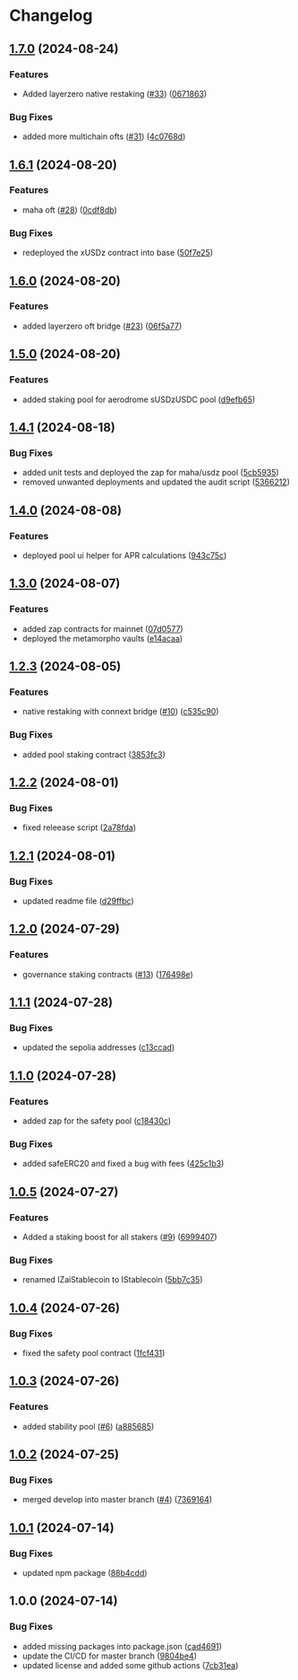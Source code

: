 # Changelog

## [1.7.0](https://github.com/mahaxyz/contracts/compare/v1.6.1...v1.7.0) (2024-08-24)


### Features

* Added layerzero native restaking ([#33](https://github.com/mahaxyz/contracts/issues/33)) ([0671863](https://github.com/mahaxyz/contracts/commit/06718634b7202b5c2884d23c9592c1f3b5d0804e))


### Bug Fixes

* added more multichain ofts ([#31](https://github.com/mahaxyz/contracts/issues/31)) ([4c0768d](https://github.com/mahaxyz/contracts/commit/4c0768dc5fdb0ed8d7ca52755807e795cb8ebc0e))

## [1.6.1](https://github.com/mahaxyz/contracts/compare/v1.6.0...v1.6.1) (2024-08-20)


### Features

* maha oft ([#28](https://github.com/mahaxyz/contracts/issues/28)) ([0cdf8db](https://github.com/mahaxyz/contracts/commit/0cdf8dbc2543d09e020a167871195cb568f0aeac))


### Bug Fixes

* redeployed the xUSDz contract into base ([50f7e25](https://github.com/mahaxyz/contracts/commit/50f7e2593b225cec2e4921c870f9034975919729))

## [1.6.0](https://github.com/mahaxyz/contracts/compare/v1.5.0...v1.6.0) (2024-08-20)


### Features

* added layerzero oft bridge ([#23](https://github.com/mahaxyz/contracts/issues/23)) ([06f5a77](https://github.com/mahaxyz/contracts/commit/06f5a775f0ca208016f4e69a7b9747a79037d35e))

## [1.5.0](https://github.com/mahaxyz/contracts/compare/v1.4.1...v1.5.0) (2024-08-20)


### Features

* added staking pool for aerodrome sUSDzUSDC pool ([d9efb65](https://github.com/mahaxyz/contracts/commit/d9efb658cb9f63b16957ef9f1382166208b04f36))

## [1.4.1](https://github.com/mahaxyz/contracts/compare/v1.4.0...v1.4.1) (2024-08-18)


### Bug Fixes

* added unit tests and deployed the zap for maha/usdz pool ([5cb5935](https://github.com/mahaxyz/contracts/commit/5cb593595751b59b4cb98efd29f1ca2ec7352831))
* removed unwanted deployments and updated the audit script ([5366212](https://github.com/mahaxyz/contracts/commit/5366212043c91a5b8f7b868024bb9d60cb16e07d))

## [1.4.0](https://github.com/mahaxyz/contracts/compare/v1.3.0...v1.4.0) (2024-08-08)


### Features

* deployed pool ui helper for APR calculations ([943c75c](https://github.com/mahaxyz/contracts/commit/943c75c5f72ac9ea4222c272f70938b04416b735))

## [1.3.0](https://github.com/mahaxyz/contracts/compare/v1.2.3...v1.3.0) (2024-08-07)


### Features

* added zap contracts for mainnet ([07d0577](https://github.com/mahaxyz/contracts/commit/07d05777b6b3bcf53a87d23c1e8dea8655ae092b))
* deployed the metamorpho vaults ([e14acaa](https://github.com/mahaxyz/contracts/commit/e14acaa567a89d28b18caedcbb6d46b4fd392927))

## [1.2.3](https://github.com/mahaxyz/contracts/compare/v1.2.2...v1.2.3) (2024-08-05)


### Features

* native restaking with connext bridge ([#10](https://github.com/mahaxyz/contracts/issues/10)) ([c535c90](https://github.com/mahaxyz/contracts/commit/c535c9022a14fbb95d671810b29bf8a8834c4fde))


### Bug Fixes

* added pool staking contract ([3853fc3](https://github.com/mahaxyz/contracts/commit/3853fc3d6cfaf9be937f4c451937f8be99ff786c))

## [1.2.2](https://github.com/mahaxyz/contracts/compare/v1.2.1...v1.2.2) (2024-08-01)


### Bug Fixes

* fixed releease script ([2a78fda](https://github.com/mahaxyz/contracts/commit/2a78fdae15c021e8aadb72989d0a0ecab78bbb6e))

## [1.2.1](https://github.com/mahaxyz/contracts/compare/v1.2.0...v1.2.1) (2024-08-01)


### Bug Fixes

* updated readme file ([d29ffbc](https://github.com/mahaxyz/contracts/commit/d29ffbc0fecebd5be2734b0977eefa4eb47657a2))

## [1.2.0](https://github.com/mahaxyz/contracts/compare/v1.1.1...v1.2.0) (2024-07-29)


### Features

* governance staking contracts ([#13](https://github.com/mahaxyz/contracts/issues/13)) ([176498e](https://github.com/mahaxyz/contracts/commit/176498e86aed03a1009cc0d4c8d5315eb114fdd1))

## [1.1.1](https://github.com/mahaxyz/contracts/compare/v1.1.0...v1.1.1) (2024-07-28)


### Bug Fixes

* updated the sepolia addresses ([c13ccad](https://github.com/mahaxyz/contracts/commit/c13ccad04a366e4cd8d5bd6da22b3b8ea1177a3b))

## [1.1.0](https://github.com/mahaxyz/contracts/compare/v1.0.5...v1.1.0) (2024-07-28)


### Features

* added zap for the safety pool ([c18430c](https://github.com/mahaxyz/contracts/commit/c18430ced17b24c419daab9222da7deab527c05a))


### Bug Fixes

* added safeERC20 and fixed a bug with fees ([425c1b3](https://github.com/mahaxyz/contracts/commit/425c1b3440eed0e59c02f7c23f1d2ea83c23b14a))

## [1.0.5](https://github.com/mahaxyz/contracts/compare/v1.0.4...v1.0.5) (2024-07-27)


### Features

* Added a staking boost for all stakers ([#9](https://github.com/mahaxyz/contracts/issues/9)) ([6999407](https://github.com/mahaxyz/contracts/commit/699940720212e00c1187e0fdcc468f963fb314b7))


### Bug Fixes

* renamed IZaiStablecoin to IStablecoin ([5bb7c35](https://github.com/mahaxyz/contracts/commit/5bb7c350dba0a48aefe43cf12a0b79a48c976bb7))

## [1.0.4](https://github.com/mahaxyz/contracts/compare/v1.0.3...v1.0.4) (2024-07-26)


### Bug Fixes

* fixed the safety pool contract ([1fcf431](https://github.com/mahaxyz/contracts/commit/1fcf431011d7b924090b4f6ff72c82060b507a9b))

## [1.0.3](https://github.com/mahaxyz/contracts/compare/v1.0.2...v1.0.3) (2024-07-26)


### Features

* added stability pool ([#6](https://github.com/mahaxyz/contracts/issues/6)) ([a885685](https://github.com/mahaxyz/contracts/commit/a8856851c92fa901ebd010199d6f240a5989b1a6))

## [1.0.2](https://github.com/mahaxyz/contracts/compare/v1.0.1...v1.0.2) (2024-07-25)


### Bug Fixes

* merged develop into master branch ([#4](https://github.com/mahaxyz/contracts/issues/4)) ([7369164](https://github.com/mahaxyz/contracts/commit/736916426ae3e0a505c3d176df663fd42a9d5087))

## [1.0.1](https://github.com/mahaxyz/contracts/compare/v1.0.0...v1.0.1) (2024-07-14)


### Bug Fixes

* updated npm package ([88b4cdd](https://github.com/mahaxyz/contracts/commit/88b4cdd2ecc2b7559cf122da06d06d3667c14fbd))

## 1.0.0 (2024-07-14)


### Bug Fixes

* added missing packages into package.json ([cad4691](https://github.com/mahaxyz/contracts/commit/cad4691ad966064e0ea4cb02eba470d5c750cc3b))
* update the CI/CD for master branch ([9804be4](https://github.com/mahaxyz/contracts/commit/9804be4f3e9843372bf8488432ae3e5522440a5d))
* updated license and added some github actions ([7cb31ea](https://github.com/mahaxyz/contracts/commit/7cb31eaf56fa946086688f44f28ad50de8de8ba6))

